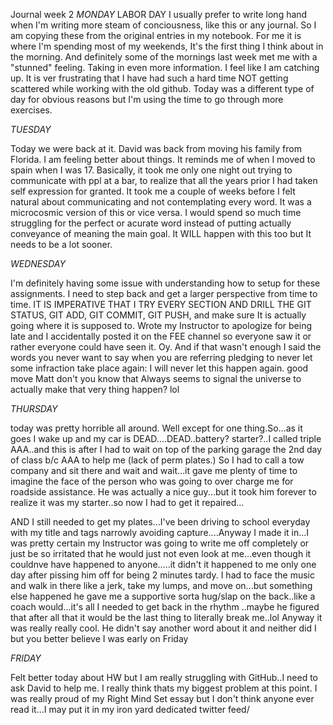 Journal week 2 
 *MONDAY*
LABOR DAY
I usually prefer to write long hand when I'm writing more steam of conciousness, like this or any journal.
So I am copying these from the original entries in my notebook.
For me it is where I'm spending most of my weekends, It's the first thing I think about in the morning. And 
definitely some of the mornings last week met me with a "stunned" feeling. 
Taking in even more information. I feel like I am catching up. It is ver frustrating that I have had such a hard time NOT getting scattered while working with the old github. Today was a different type of day for obvious reasons but I'm using the time to go through more exercises.

*TUESDAY*


Today we were back at it. David was back from moving his family from Florida.
I am feeling better about things. It reminds me of when I moved to spain when I was 17.
Basically, it took me only one night out trying to communicate with ppl at a bar, to realize that all the years prior
I had taken self expression for granted. It took me a couple of weeks before I felt natural about communicating and not contemplating every word. It was a microcosmic version of this or vice versa. I would spend so much time struggling for the perfect or acurate word instead of putting actually conveyance of meaning the main goal.
It WILL happen with this too but It needs to be a lot sooner.


*WEDNESDAY*

I'm definitely having some issue with understanding how to setup for these assignments. I need to step back and get
a larger perspective from time to time.
IT IS IMPERATIVE THAT I TRY EVERY SECTION AND DRILL THE GIT STATUS, GIT ADD, GIT COMMIT, GIT PUSH, and make sure
It is actually going where it is supposed to.
Wrote my Instructor to apologize for being late and I accidentally posted it on the FEE channel so everyone saw it or rather everyone could have seen it. Oy. And if that wasn't enough I said the words you never want to say when you are referring pledging to never let some infraction take place again: I will never let this happen again. good move Matt don't you know that Always seems to signal the universe to actually make that very thing happen? lol

*THURSDAY*

today was pretty horrible all around. Well except for one thing.So...as it goes I wake up and my car is DEAD....DEAD..battery? starter?..I called triple AAA..and this is after I had to wait on top of the parking garage the 2nd day of class b/c AAA to help me (lack of perm plates.)  So I had to call a tow company and sit there and wait and wait...it gave me plenty of time to imagine the face of the person who was going to over charge me for roadside assistance. He was actually a nice guy...but it took him forever to realize it was my starter..so now I had to get it repaired...

AND I still needed to get my plates...I've been driving to school everyday with my title and tags narrowly avoiding capture....Anyway I made it in...I was pretty certain my Instructor was going to write me off completely or just be so irritated that he would just not even look at me...even though it couldnve have happened to anyone.....it didn't it happened to me only one day after pissing him off for being 2 minutes tardy.
I had to face the music and walk in there like a jerk, take my lumps, and move on...but something else happened
he gave me a supportive sorta hug/slap on the back..like a coach would...it's all I needed to get back in the rhythm ..maybe he figured that after all that it would be the last thing to literally break me..lol
Anyway it was really really cool.
He didn't say another word about it and neither did I but you better  believe I was early on Friday


*FRIDAY*

Felt better today about HW but I am really struggling with GitHub..I need to ask David to help me.
I really think thats my biggest problem at this point.
I was really proud of my Right Mind Set essay but I don't think anyone ever read it...I may put it in my iron yard dedicated twitter feed/



